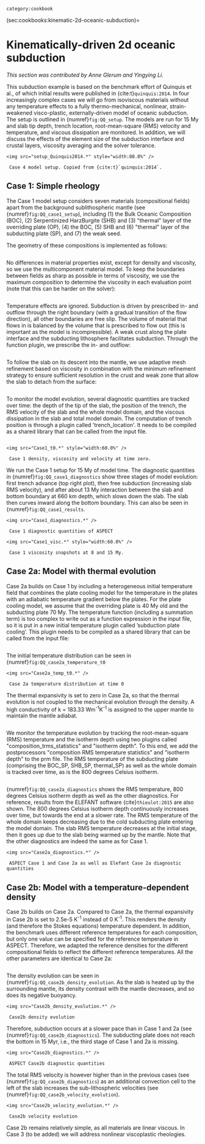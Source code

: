 ```{tags}
category:cookbook
```

(sec:cookbooks:kinematic-2d-oceanic-subduction)=
# Kinematically-driven 2d oceanic subduction

*This section was contributed by Anne Glerum and Yingying Li.*

This subduction example is based on the benchmark effort of Quinquis et al.,
of which initial results were published in {cite:t}`quinquis:2014`. In four
increasingly complex cases we will go from isoviscous materials without any
temperature effects to a fully thermo-mechanical, nonlinear, strain-weakened
visco-plastic, externally-driven model of oceanic subduction. The setup is
outlined in {numref}`fig:QQ_setup`. The models are run for 15 My
and slab tip depth, trench location, root-mean-square (RMS) velocity and temperature, and viscous
dissipation are monitored. In addition, we will discuss the effects of the element
size of the subduction interface and crustal layers, viscosity averaging and
the solver tolerance.

```{figure-md} fig:QQ_setup
<img src="setup_Quinquis2014.*" style="width:80.0%" />

 Case 4 model setup. Copied from {cite:t}`quinquis:2014`.
```

## Case 1: Simple rheology

The Case 1 model setup considers seven materials (compositional fields) apart
from the background sublithospheric mantle (see {numref}`fig:QQ_case1_setup`), including (1) the Bulk Oceanic Composition (BOC), (2) Serpentinized HarzBurgite
(SHB) and (3) "thermal" layer of the overriding plate (OP), (4) the BOC, (5) SHB and (6)
"thermal" layer of the subducting plate (SP), and (7) the weak seed.

The geometry of these compositions is implemented as follows:

```{literalinclude} Case1_compositions.prm

```

No differences in material properties exist, except for density and viscosity,
so we use the multicomponent material model. To keep the boundaries between
fields as sharp as possible in terms of viscosity, we use the maximum
composition to determine the viscosity in each evaluation point (note that
this can be harder on the solver):

```{literalinclude} Case1_materialmodel.prm

```

Temperature effects are ignored. Subduction is driven by prescribed in- and
outflow through the right boundary (with a gradual transition of the flow
direction), all other boundaries are free slip. The volume of material that
flows in is balanced by the volume that is prescribed to flow out (this is
important as the model is incompressible). A weak crust along the plate
interface and the subducting lithosphere facilitates subduction. Through the
function plugin, we prescribe the in- and outflow:

```{literalinclude} Case1_velocity.prm

```

To follow the slab on its descent into the mantle, we use adaptive mesh
refinement based on viscosity in combination with the minimum refinement
strategy to ensure sufficient resolution in the crust and weak zone that allow
the slab to detach from the surface:

```{literalinclude} Case1_meshrefinement.prm

```

To monitor the model evolution, several diagnostic quantities are tracked over
time: the depth of the tip of the slab, the position of the trench, the RMS
velocity of the slab and the whole model domain, and the viscous
dissipation in the slab and total model domain. The computation of trench position
is through a plugin called 'trench_location'. It needs to be compiled as a shared library
that can be called from the input file.

```{literalinclude} Case1_postprocessing.prm

```


```{figure-md} fig:QQ_case1_setup
<img src="Case1_t0.*" style="width:60.0%" />

 Case 1 density, viscosity and velocity at time zero.
```

We run the Case 1 setup for 15 My of model time. The diagnostic quantities in
{numref}`fig:QQ_case1_diagnostics` show three stages of model evolution: first trench advance (top right plot), then free subduction (increasing slab RMS velocity), and
after about 13 My interaction between the slab and bottom boundary at 660 km
depth, which slows down the slab. The slab then curves inward along the bottom
boundary. This can also be seen in {numref}`fig:QQ_case1_results`.

```{figure-md} fig:QQ_case1_diagnostics
<img src="Case1_diagnostics.*" />

 Case 1 diagnostic quantities of ASPECT
```


```{figure-md} fig:QQ_case1_results
<img src="Case1_visc.*" style="width:60.0%" />

 Case 1 viscosity snapshots at 8 and 15 My.
```
## Case 2a: Model with thermal evolution

Case 2a builds on Case 1 by including a heterogeneous initial temperature field
that combines the plate cooling model for the temperature in the plates with an
adiabatic temperature gradient below the plates. For the plate cooling model,
we assume that the overriding plate is 40 My old and the subducting plate 70 My.
The temperature function (including a summation term) is too complex to write out as a function
expression in the input file, so it is put in a new initial temperature plugin
called ’subduction plate cooling’. This plugin needs to be compiled as a shared
library that can be called from the input file:

```{literalinclude} Case2a_temperatures.prm

```
The initial temperature distribution can be seen in  {numref}`fig:QQ_case2a_temperature_t0`

```{figure-md} fig:QQ_case2a_temperature_t0
<img src="Case2a_temp_t0.*" />

 Case 2a temperature distribution at time 0
```

The thermal expansivity is set to zero in Case 2a, so that the thermal evolution is
not coupled to the mechanical evolution through the density. A high conductivity of
k = 183.33 Wm<sup>-1</sup>K<sup>-1</sup> is assigned to the upper mantle to maintain the mantle adiabat.

```{literalinclude} Case2a_materialmodel.prm

```

We monitor the temperature evolution by tracking the
root-mean-square (RMS) temperature and the isotherm depth using
two plugins called "composition_trms_statistics" and "isotherm depth".
To this end, we add the postprocessors "composition RMS temperature statistics"
and "isotherm depth" to the prm file. The RMS temperature
of the subducting plate (comprising the BOC_SP, SHB_SP, thermal_SP)
as well as the whole domain is tracked over time, as is the
800 degrees Celsius isotherm.

```{literalinclude} Case2a_postprocessing.prm

```

{numref}`fig:QQ_case2a_diagnostics` shows the RMS temperature,
800 degrees Celsius isotherm depth as well as the other diagnostics. For reference,
results from the ELEFANT software {cite}`thieulot:2015` are also shown. The 800 degrees Celsius isotherm
depth continuously increases over time, but towards the end at a slower rate.
The RMS temperature of the whole domain keeps decreasing due to the
cold subducting plate entering the model domain. The slab RMS temperature
decreases at the initial stage, then it goes up due to the slab being warmed up by the
mantle. Note that the other diagnostics are indeed the same as for Case 1.

```{figure-md} fig:QQ_case2a_diagnostics
<img src="Case2a_diagnostics.*" />

 ASPECT Case 1 and Case 2a as well as Elefant Case 2a diagnostic quantities
```

## Case 2b: Model with a temperature-dependent density

Case 2b builds on Case 2a.  Compared to Case 2a, the thermal expansivity in Case 2b
is set to 2.5e-5 K<sup>-1</sup> instead of 0 K<sup>-1</sup>. This renders the density
(and therefore the Stokes equations) temperature dependent. In addition, the benchmark uses different reference temperatures for each composition, but only one value can be specified for the reference temperature
in ASPECT. Therefore, we adapted the reference densities for the different compositional fields to reflect the different reference temperatures. All the other parameters are
identical to Case 2a:

```{literalinclude} Case2b_materialmodel.prm

```
The density evolution can be seen in {numref}`fig:QQ_case2b_density_evolution`. As the slab is heated up by the surrounding mantle, its density contrast with the mantle decreases, and so does its negative buoyancy.

```{figure-md} fig:QQ_case2b_density_evolution
<img src="Case2b_density_evolution.*" />

 Case2b density evolution
```

Therefore, subduction occurs at a slower pace than in Case 1 and 2a (see {numref}`fig:QQ_case2b_diagnostics`).
The subducting plate does not reach the bottom in 15 Myr, i.e., the third stage of Case 1 and 2a is missing.

```{figure-md} fig:QQ_case2b_diagnostics
<img src="Case2b_diagnostics.*" />

 ASPECT Case2b diagnostic quantities
```

The total RMS velocity is however higher than in the previous cases (see {numref}`fig:QQ_case2b_diagnostics`) as an additional convection cell to the left of the slab increases the sub-lithospheric velocities (see {numref}`fig:QQ_case2b_velocity_evolution`).

```{figure-md} fig:QQ_case2b_velocity_evolution
<img src="Case2b_velocity_evolution.*" />

 Case2b velocity evolution
```

Case 2b remains relatively simple, as all materials are linear viscous. In Case 3 (to be added) we will address nonlinear viscoplastic rheologies.
